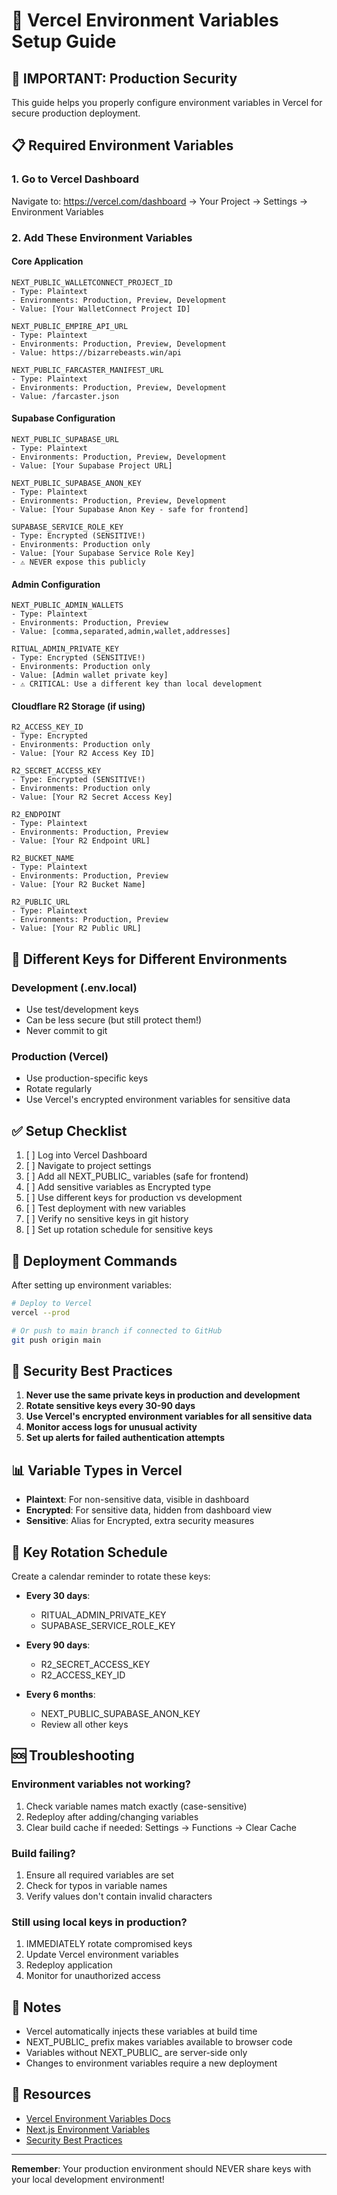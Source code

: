 # 🔐 Vercel Environment Variables Setup Guide

## 🚨 IMPORTANT: Production Security

This guide helps you properly configure environment variables in Vercel for secure production deployment.

## 📋 Required Environment Variables

### 1. Go to Vercel Dashboard
Navigate to: https://vercel.com/dashboard → Your Project → Settings → Environment Variables

### 2. Add These Environment Variables

#### Core Application
```
NEXT_PUBLIC_WALLETCONNECT_PROJECT_ID
- Type: Plaintext
- Environments: Production, Preview, Development
- Value: [Your WalletConnect Project ID]
```

```
NEXT_PUBLIC_EMPIRE_API_URL
- Type: Plaintext
- Environments: Production, Preview, Development
- Value: https://bizarrebeasts.win/api
```

```
NEXT_PUBLIC_FARCASTER_MANIFEST_URL
- Type: Plaintext
- Environments: Production, Preview, Development
- Value: /farcaster.json
```

#### Supabase Configuration
```
NEXT_PUBLIC_SUPABASE_URL
- Type: Plaintext
- Environments: Production, Preview, Development
- Value: [Your Supabase Project URL]
```

```
NEXT_PUBLIC_SUPABASE_ANON_KEY
- Type: Plaintext
- Environments: Production, Preview, Development
- Value: [Your Supabase Anon Key - safe for frontend]
```

```
SUPABASE_SERVICE_ROLE_KEY
- Type: Encrypted (SENSITIVE!)
- Environments: Production only
- Value: [Your Supabase Service Role Key]
- ⚠️ NEVER expose this publicly
```

#### Admin Configuration
```
NEXT_PUBLIC_ADMIN_WALLETS
- Type: Plaintext
- Environments: Production, Preview
- Value: [comma,separated,admin,wallet,addresses]
```

```
RITUAL_ADMIN_PRIVATE_KEY
- Type: Encrypted (SENSITIVE!)
- Environments: Production only
- Value: [Admin wallet private key]
- ⚠️ CRITICAL: Use a different key than local development
```

#### Cloudflare R2 Storage (if using)
```
R2_ACCESS_KEY_ID
- Type: Encrypted
- Environments: Production only
- Value: [Your R2 Access Key ID]
```

```
R2_SECRET_ACCESS_KEY
- Type: Encrypted (SENSITIVE!)
- Environments: Production only
- Value: [Your R2 Secret Access Key]
```

```
R2_ENDPOINT
- Type: Plaintext
- Environments: Production, Preview
- Value: [Your R2 Endpoint URL]
```

```
R2_BUCKET_NAME
- Type: Plaintext
- Environments: Production, Preview
- Value: [Your R2 Bucket Name]
```

```
R2_PUBLIC_URL
- Type: Plaintext
- Environments: Production, Preview
- Value: [Your R2 Public URL]
```

## 🔄 Different Keys for Different Environments

### Development (.env.local)
- Use test/development keys
- Can be less secure (but still protect them!)
- Never commit to git

### Production (Vercel)
- Use production-specific keys
- Rotate regularly
- Use Vercel's encrypted environment variables for sensitive data

## ✅ Setup Checklist

1. [ ] Log into Vercel Dashboard
2. [ ] Navigate to project settings
3. [ ] Add all NEXT_PUBLIC_ variables (safe for frontend)
4. [ ] Add sensitive variables as Encrypted type
5. [ ] Use different keys for production vs development
6. [ ] Test deployment with new variables
7. [ ] Verify no sensitive keys in git history
8. [ ] Set up rotation schedule for sensitive keys

## 🚀 Deployment Commands

After setting up environment variables:

```bash
# Deploy to Vercel
vercel --prod

# Or push to main branch if connected to GitHub
git push origin main
```

## 🔐 Security Best Practices

1. **Never use the same private keys in production and development**
2. **Rotate sensitive keys every 30-90 days**
3. **Use Vercel's encrypted environment variables for all sensitive data**
4. **Monitor access logs for unusual activity**
5. **Set up alerts for failed authentication attempts**

## 📊 Variable Types in Vercel

- **Plaintext**: For non-sensitive data, visible in dashboard
- **Encrypted**: For sensitive data, hidden from dashboard view
- **Sensitive**: Alias for Encrypted, extra security measures

## 🔑 Key Rotation Schedule

Create a calendar reminder to rotate these keys:

- **Every 30 days**:
  - RITUAL_ADMIN_PRIVATE_KEY
  - SUPABASE_SERVICE_ROLE_KEY

- **Every 90 days**:
  - R2_SECRET_ACCESS_KEY
  - R2_ACCESS_KEY_ID

- **Every 6 months**:
  - NEXT_PUBLIC_SUPABASE_ANON_KEY
  - Review all other keys

## 🆘 Troubleshooting

### Environment variables not working?
1. Check variable names match exactly (case-sensitive)
2. Redeploy after adding/changing variables
3. Clear build cache if needed: Settings → Functions → Clear Cache

### Build failing?
1. Ensure all required variables are set
2. Check for typos in variable names
3. Verify values don't contain invalid characters

### Still using local keys in production?
1. IMMEDIATELY rotate compromised keys
2. Update Vercel environment variables
3. Redeploy application
4. Monitor for unauthorized access

## 📝 Notes

- Vercel automatically injects these variables at build time
- NEXT_PUBLIC_ prefix makes variables available to browser code
- Variables without NEXT_PUBLIC_ are server-side only
- Changes to environment variables require a new deployment

## 🔗 Resources

- [Vercel Environment Variables Docs](https://vercel.com/docs/environment-variables)
- [Next.js Environment Variables](https://nextjs.org/docs/basic-features/environment-variables)
- [Security Best Practices](https://vercel.com/docs/security)

---

**Remember**: Your production environment should NEVER share keys with your local development environment!